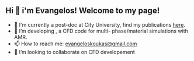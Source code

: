 ## Hi 👋 i'm Evangelos! Welcome to my page! 

- :microscope: I'm currently a post-doc at City University, find my publications [here](https://scholar.google.com/citations?hl=en&user=ydwl3WMAAAAJ).
- 🔭 I’m developing <ForestFV>, a CFD code for multi- phase/material simulations with AMR.
- 📫 How to reach me: evangeloskoukas@gmail.com
- 👯 I’m looking to collaborate on CFD developement

